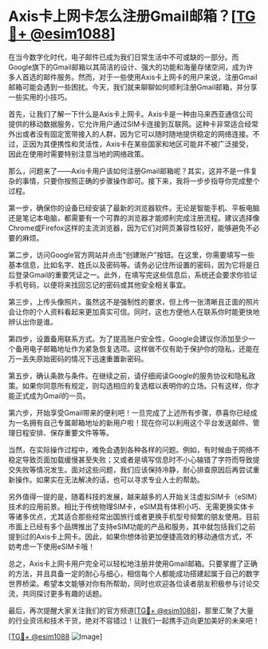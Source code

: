 # Axis卡上网卡怎么注册Gmail邮箱？[[TG💪+ @esim1088](https://t.me/s/esim1088)]

在当今数字化时代，电子邮件已成为我们日常生活中不可或缺的一部分。而Google旗下的Gmail邮箱以其简洁的设计、强大的功能和海量存储空间，成为许多人首选的邮件服务。然而，对于一些使用Axis卡上网卡的用户来说，注册Gmail邮箱可能会遇到一些困扰。今天，我们就来聊聊如何顺利注册Gmail邮箱，并分享一些实用的小技巧。

首先，让我们了解一下什么是Axis卡上网卡。Axis卡是一种由马来西亚通信公司提供的移动数据服务，它允许用户通过SIM卡连接到互联网。这种卡非常适合经常外出或者没有固定宽带接入的人群，因为它可以随时随地提供稳定的网络连接。不过，正因为其便携性和灵活性，Axis卡在某些国家和地区可能并不被广泛接受，因此在使用时需要特别注意当地的网络政策。

那么，问题来了——Axis卡用户该如何注册Gmail邮箱呢？其实，这并不是一件复杂的事情，只要你按照正确的步骤操作即可。接下来，我将一步步指导你完成整个过程。

第一步，确保你的设备已经安装了最新的浏览器软件。无论是智能手机、平板电脑还是笔记本电脑，都需要有一个可靠的浏览器才能顺利完成注册流程。建议选择像Chrome或Firefox这样的主流浏览器，因为它们对网页兼容性较好，能够避免不必要的麻烦。

第二步，访问Google官方网站并点击“创建账户”按钮。在这里，你需要填写一些基本信息，比如名字、姓氏以及密码等。请务必记住所设置的密码，因为它将是日后登录Gmail的重要凭证之一。此外，在填写完这些信息后，系统还会要求你验证手机号码，以便将来找回忘记的密码或其他安全相关事宜。

第三步，上传头像照片。虽然这不是强制性的要求，但上传一张清晰且正面的照片会让你的个人资料看起来更加真实可信。同时，这也方便他人在联系你时能更快地辨认出你是谁。

第四步，设置备用联系方式。为了提高账户安全性，Google会建议你添加至少一个备用电子邮箱地址作为紧急恢复选项。这样做不仅有助于保护你的隐私，还能在万一丢失原始密码的情况下迅速重置新密码。

第五步，确认条款与条件。在继续之前，请仔细阅读Google的服务协议和隐私政策。如果你同意所有规定，则勾选相应的复选框以表明你的立场。只有这样，你才能正式成为Gmail的一员。

第六步，开始享受Gmail带来的便利吧！一旦完成了上述所有步骤，恭喜你已经成为一名拥有自己专属邮箱地址的新用户啦！现在你可以利用这个平台发送邮件、管理日程安排、保存重要文件等等。

当然，在实际操作过程中，难免会遇到各种各样的问题。例如，有时候由于网络不稳定导致页面加载缓慢甚至失败；又或者是填写信息时不小心输错了字符而导致提交失败等情况发生。面对这些问题，我们应该保持冷静，耐心排查原因后再尝试重新操作。如果实在无法解决的话，也可以寻求专业人士的帮助。

另外值得一提的是，随着科技的发展，越来越多的人开始关注虚拟SIM卡（eSIM）技术的应用前景。相比于传统物理SIM卡，eSIM具有体积小巧、无需更换实体卡等诸多优点，尤其适合那些经常出国旅行或者更换手机型号频繁的朋友使用。目前市面上已经有多个品牌推出了支持eSIM功能的产品和服务，其中就包括我们之前提到过的Axis卡上网卡。因此，如果你想体验更加便捷高效的移动通信方式，不妨考虑一下使用eSIM卡哦！

总之，Axis卡上网卡用户完全可以轻松地注册并使用Gmail邮箱。只要掌握了正确的方法，并且具备一定的耐心与细心，相信每个人都能成功搭建起属于自己的数字世界桥梁。希望本文能够对你有所帮助，同时也欢迎各位读者朋友积极参与讨论交流，共同探讨更多有趣的话题。

最后，再次提醒大家关注我们的官方频道[[TG💪+ @esim1088](https://t.me/s/esim1088)]，那里汇聚了大量的行业资讯和技术干货，绝对不容错过！让我们一起携手迈向更加美好的未来吧！

[[TG💪+ @esim1088](https://t.me/s/esim1088) ![Image](https://i.postimg.cc/4NQfJmqS/Snipaste-2025-05-13-00-14-12.png)]